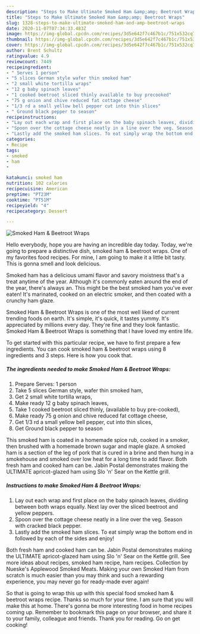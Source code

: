 ```yaml
---
description: "Steps to Make Ultimate Smoked Ham &amp;amp; Beetroot Wraps"
title: "Steps to Make Ultimate Smoked Ham &amp;amp; Beetroot Wraps"
slug: 1328-steps-to-make-ultimate-smoked-ham-and-amp-beetroot-wraps
date: 2020-11-07T07:34:33.483Z
image: https://img-global.cpcdn.com/recipes/3d5e642f7c467b1c/751x532cq70/smoked-ham-beetroot-wraps-recipe-main-photo.jpg
thumbnail: https://img-global.cpcdn.com/recipes/3d5e642f7c467b1c/751x532cq70/smoked-ham-beetroot-wraps-recipe-main-photo.jpg
cover: https://img-global.cpcdn.com/recipes/3d5e642f7c467b1c/751x532cq70/smoked-ham-beetroot-wraps-recipe-main-photo.jpg
author: Brent Schultz
ratingvalue: 4.9
reviewcount: 7449
recipeingredient:
- " Serves 1 person"
- "5 slices German style wafer thin smoked ham"
- "2 small white tortilla wraps"
- "12 g baby spinach leaves"
- "1 cooked beetroot sliced thinly available to buy precooked"
- "75 g onion and chive reduced fat cottage cheese"
- "1/3 rd a small yellow bell pepper cut into thin slices"
- " Ground black pepper to season"
recipeinstructions:
- "Lay out each wrap and first place on the baby spinach leaves, dividing between both wraps equally. Next lay over the sliced beetroot and yellow peppers."
- "Spoon over the cottage cheese neatly in a line over the veg. Season with cracked black pepper."
- "Lastly add the smoked ham slices. To eat simply wrap the bottom end in followed by each of the sides and enjoy!"
categories:
- Recipe
tags:
- smoked
- ham
- 

katakunci: smoked ham  
nutrition: 102 calories
recipecuisine: American
preptime: "PT23M"
cooktime: "PT51M"
recipeyield: "4"
recipecategory: Dessert

---
```



![Smoked Ham &amp; Beetroot Wraps](https://img-global.cpcdn.com/recipes/3d5e642f7c467b1c/751x532cq70/smoked-ham-beetroot-wraps-recipe-main-photo.jpg)

Hello everybody, hope you are having an incredible day today. Today, we're going to prepare a distinctive dish, smoked ham &amp; beetroot wraps. One of my favorites food recipes. For mine, I am going to make it a little bit tasty. This is gonna smell and look delicious.

Smoked ham has a delicious umami flavor and savory moistness that&#39;s a treat anytime of the year. Although it&#39;s commonly eaten around the end of the year, there&#39;s always an. This might be the best smoked ham you&#39;ve ever eaten! It&#39;s marinated, cooked on an electric smoker, and then coated with a crunchy ham glaze.

Smoked Ham &amp; Beetroot Wraps is one of the most well liked of current trending foods on earth. It's simple, it's quick, it tastes yummy. It's appreciated by millions every day. They're fine and they look fantastic. Smoked Ham &amp; Beetroot Wraps is something that I have loved my entire life.


To get started with this particular recipe, we have to first prepare a few ingredients. You can cook smoked ham &amp; beetroot wraps using 8 ingredients and 3 steps. Here is how you cook that.

<!--inarticleads1-->

##### The ingredients needed to make Smoked Ham &amp; Beetroot Wraps:

1. Prepare  Serves: 1 person
1. Take 5 slices German style, wafer thin smoked ham,
1. Get 2 small white tortilla wraps,
1. Make ready 12 g baby spinach leaves,
1. Take 1 cooked beetroot sliced thinly, (available to buy pre-cooked),
1. Make ready 75 g onion and chive reduced fat cottage cheese,
1. Get 1/3 rd a small yellow bell pepper, cut into thin slices,
1. Get  Ground black pepper to season


This smoked ham is coated in a homemade spice rub, cooked in a smoker, then brushed with a homemade brown sugar and maple glaze. A smoked ham is a section of the leg of pork that is cured in a brine and then hung in a smokehouse and smoked over low heat for a long time to add flavor. Both fresh ham and cooked ham can be. Jabin Postal demonstrates making the ULTIMATE apricot-glazed ham using Slo &#39;n&#39; Sear on the Kettle grill. 

<!--inarticleads2-->

##### Instructions to make Smoked Ham &amp; Beetroot Wraps:

1. Lay out each wrap and first place on the baby spinach leaves, dividing between both wraps equally. Next lay over the sliced beetroot and yellow peppers.
1. Spoon over the cottage cheese neatly in a line over the veg. Season with cracked black pepper.
1. Lastly add the smoked ham slices. To eat simply wrap the bottom end in followed by each of the sides and enjoy!


Both fresh ham and cooked ham can be. Jabin Postal demonstrates making the ULTIMATE apricot-glazed ham using Slo &#39;n&#39; Sear on the Kettle grill. See more ideas about recipes, smoked ham recipe, ham recipes. Collection by Nueske&#39;s Applewood Smoked Meats. Making your own Smoked Ham from scratch is much easier than you may think and such a rewarding experience, you may never go for ready-made ever again! 

So that is going to wrap this up with this special food smoked ham &amp; beetroot wraps recipe. Thanks so much for your time. I am sure that you will make this at home. There's gonna be more interesting food in home recipes coming up. Remember to bookmark this page on your browser, and share it to your family, colleague and friends. Thank you for reading. Go on get cooking!
